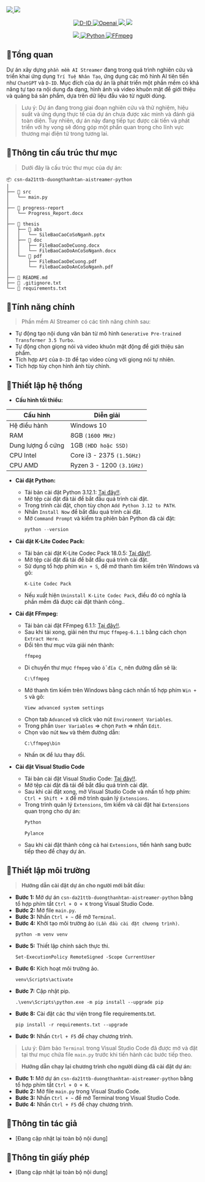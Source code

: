 <!-- Phần ảnh đầu trang -->
<a href="https://github.com/ThanhhTann/csn-da21ttb-duongthanhtan-aistreamer-python">
    <img src="https://i.ibb.co/S3tn7w4/Banner-AI-Streamer-1.gif">
</a>
<!-- Phần tiêu đề trang -->
<a href="https://github.com/ThanhhTann/csn-da21ttb-duongthanhtan-aistreamer-python">
    <img src="https://i.ibb.co/xSD8JqY/Banner-AI-Streamer-2.gif">
</a>
<!-- Phần cài đặt các tiện ích -->
<p align="center">
    <a href="https://docs.d-id.com/reference/get-started">
        <img src="https://img.shields.io/badge/D--DI-API-%235014FF" alt="D-ID">
    </a>
    <a href="https://platform.openai.com/overview">
        <img src="https://img.shields.io/badge/OpenAI-API-%235014FF" alt="Openai">
    </a>
    <a href="https://openai.com/policies/terms-of-use">
        <img src="https://img.shields.io/badge/License-OpenAI-%235014FF">
    </a>
    <a href="https://www.d-id.com/studio-end-user-license-agreement">
        <img src="https://img.shields.io/badge/License-D--ID-%235014FF">
    </a>
</p>
<!-- Phần điều khoản -->
<p align="center"> 
    <a href="https://files2.codecguide.com/K-Lite_Codec_Pack_1805_Full.exe">
        <img src="https://img.shields.io/badge/K--Lite-18.0.5-%235014FF">
    </a>
    <a href="https://www.python.org/ftp/python/3.12.1/python-3.12.1-amd64.exe">
        <img src="https://img.shields.io/badge/Python-3.12.1-%235014FF" alt="Python">
    </a>
    <a href="https://bom.so/2Thd6G">
        <img src="https://img.shields.io/badge/FFmpeg-6.1.1-%235014FF" alt="FFmpeg">
    </a>
</p>

## 🔮Tổng quan
Dự án xây dựng `phần mềm AI Streamer` đang trong quá trình nghiên cứu và triển khai ứng dụng `Trí Tuệ Nhân Tạo`, ứng dụng các mô hình AI tiên tiến như `ChatGPT` và `D-ID`. Mục đích của dự án là phát triển một phần mềm có khả năng tự tạo ra nội dung đa dạng, hình ảnh và video khuôn mặt để giới thiệu và quảng bá sản phẩm, dựa trên dữ liệu đầu vào từ người dùng.
> Lưu ý: Dự án đang trong giai đoạn nghiên cứu và thử nghiệm, hiệu suất và ứng dụng thực tế của dự án chưa được xác minh và đánh giá toàn diện. Tuy nhiên, dự án này đang tiếp tục được cải tiến và phát triển với hy vọng sẽ đóng góp một phần quan trọng cho lĩnh vực thương mại điện tử trong tương lai.

## 🔮Thông tin cấu trúc thư mục
> Dưới đây là cấu trúc thư mục của dự án:
```plaintext
📦 csn-da21ttb-duongthanhtan-aistreamer-python
│
├── 📂 src
│   └── main.py
│
├── 📂 progress-report
│   └── Progress_Report.docx
│
├── 📂 thesis
│   ├── 📂 abs
│   │   └── SileBaoCaoCoSoNganh.pptx
│   ├── 📂 doc
│   │   ├── FileBaoCaoDeCuong.docx
│   │   └── FileBaoCaoDoAnCoSoNganh.docx
│   └── 📂 pdf
│       ├── FileBaoCaoDeCuong.pdf
│       └── FileBaoCaoDoAnCoSoNganh.pdf
│
├── 📄 README.md
├── 📄 .gitignore.txt
└── 📄 requirements.txt
```

## 🔮Tính năng chính
> Phần mềm AI Streamer có các tính năng chính sau:
- Tự động tạo nội dung văn bản từ mô hình `Generative Pre-trained Transformer 3.5 Turbo`.
- Tự động chọn giọng nói và video khuôn mặt động để giới thiệu sản phẩm.
- Tích hợp `API` của `D-ID` để tạo video cùng với giọng nói tự nhiên.
- Tích hợp tùy chọn hình ảnh tùy chỉnh.

## 🔮Thiết lập hệ thống
- **Cấu hình tối thiểu:**
<div align="center">

| Cấu hình           | Diễn giải                             |
| ------------------ | ------------------------------------- |
| Hệ điều hành       | Windows 10                            |
| RAM                | 8GB `(1600 MHz)`                      |
| Dung lượng ổ cứng  | 1GB `(HDD hoặc SSD)`                  |
| CPU Intel          | Core i3 - 2375 `(1.5GHz)`             |
| CPU AMD            | Ryzen 3 - 1200 `(3.1GHz)`             |

</div>

- **Cài đặt Python:**
   - Tải bản cài đặt Python 3.12.1: [Tại đây!!](https://www.python.org/ftp/python/3.12.1/python-3.12.1-amd64.exe).
   - Mở tệp cài đặt đã tải để bắt đầu quá trình cài đặt.
   - Trong trình cài đặt, chọn tùy chọn `Add Python 3.12 to PATH`.
   - Nhấn `Install Now` để bắt đầu quá trình cài đặt.
   - Mở `Command Prompt` và kiểm tra phiên bản Python đã cài đặt:
     ```Python
     python --version
     ```

- **Cài đặt K-Lite Codec Pack:**
   - Tải bản cài đặt K-Lite Codec Pack 18.0.5: [Tại đây!!](https://files2.codecguide.com/K-Lite_Codec_Pack_1805_Full.exe). 
   - Mở tệp cài đặt đã tải để bắt đầu quá trình cài đặt.
   - Sử dụng tổ hợp phím `Win + S`, để mở thanh tìm kiếm trên Windows và gõ:
     ```K-Lite
     K-Lite Codec Pack
     ```
   - Nếu xuất hiện `Uninstall K-Lite Codec Pack`, điều đó có nghĩa là phần mềm đã được cài đặt thành công..

- **Cài đặt FFmpeg:**
   - Tải bản cài đặt FFmpeg 6.1.1: [Tại đây!!](https://bom.so/2Thd6G). 
   - Sau khi tải xong, giải nén thư mục `ffmpeg-6.1.1` bằng cách chọn `Extract Here`.
   - Đổi tên thư mục vừa giải nén thành:
     ```FFmpeg
     ffmpeg
     ```  
   - Di chuyển thư mục `ffmpeg` vào `ổ đĩa C`, nên đường dẫn sẽ là:
     ```FFmpegg
     C:\ffmpeg
     ```  
   - Mở thanh tìm kiếm trên Windows bằng cách nhấn tổ hợp phím `Win + S` và gõ:
     ```FFmpeggg
     View advanced system settings
     ```   
   - Chọn tab `Advanced` và click vào nút `Environment Variables`.
   - Trong phần `User Variables` => chọn `Path` => nhấn `Edit`.
   - Chọn vào nút `New` và thêm đường dẫn:
     ```FFmpegggg
     C:\ffmpeg\bin
     ``` 
   - Nhấn `OK` để lưu thay đổi.

- **Cài đặt Visual Studio Code**
   - Tải bản cài đặt Visual Studio Code: [Tại đây!!](https://code.visualstudio.com/sha/download?build=stable&os=win32-x64-user). 
   - Mở tệp cài đặt đã tải để bắt đầu quá trình cài đặt.
   - Sau khi cài đặt xong, mở Visual Studio Code và nhấn tổ hợp phím: `Ctrl + Shift + X` để mở trình quản lý `Extensions`.
   - Trong trình quản lý `Extensions`, tìm kiếm và cài đặt hai `Extensions` quan trọng cho dự án:
     ```Python
     Python
     ```    
     ```Pylance
     Pylance
     ```
   - Sau khi cài đặt thành công cả hai `Extensions`, tiến hành sang bước tiếp theo để chạy dự án.

## 🔮Thiết lập môi trường
> **Hướng dẫn cài đặt dự án cho người mới bắt đầu:**
   - **Bước 1:** Mở dự án `csn-da21ttb-duongthanhtan-aistreamer-python` bằng tổ hợp phím tắt `Ctrl + O + K` trong Visual Studio Code.
   - **Bước 2:** Mở file `main.py`.
   - **Bước 3:** Nhấn `Ctrl + ~` để mở `Terminal`.  
   - **Bước 4:** Khởi tạo môi trường ảo `(Lần đầu cài đặt chương trình)`.
     ```venv
     python -m venv venv
     ```
   - **Bước 5:** Thiết lập chính sách thực thi.
     ```venv
     Set-ExecutionPolicy RemoteSigned -Scope CurrentUser
     ```
   - **Bước 6:** Kích hoạt môi trường ảo.
     ```Scripts
     venv\Scripts\activate
     ```
   - **Bước 7:** Cập nhật pip.
     ```pip
     .\venv\Scripts\python.exe -m pip install --upgrade pip
     ```
   - **Bước 8:** Cài đặt các thư viện trong file requirements.txt.
     ```pip
     pip install -r requirements.txt --upgrade
     ```
   - **Bước 9:** Nhấn `Ctrl + F5` để chạy chương trình.
> Lưu ý: Đảm bảo `Terminal` trong Visual Studio Code đã được mở và đặt tại thư mục chứa file `main.py` trước khi tiến hành các bước tiếp theo.

> **Hướng dẫn chạy lại chương trình cho người dùng đã cài đặt dự án:**
   - **Bước 1:** Mở dự án `csn-da21ttb-duongthanhtan-aistreamer-python` bằng tổ hợp phím tắt `Ctrl + O + K`.   
   - **Bước 2:** Mở file `main.py` trong Visual Studio Code.
   - **Bước 3:** Nhấn `Ctrl + ~` để mở Terminal trong Visual Studio Code. 
   - **Bước 4:** Nhấn `Ctrl + F5` để chạy chương trình.   
  
## 🔮Thông tin tác giả
- [Đang cập nhật lại toàn bộ nội dung]
## 🔮Thông tin giấy phép
- [Đang cập nhật lại toàn bộ nội dung]



